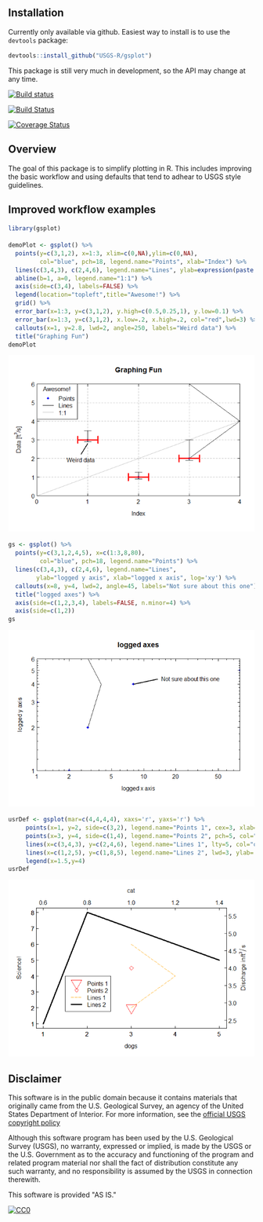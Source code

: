 Installation
------------

Currently only available via github. Easiest way to install is to use the `devtools` package:

``` r
devtools::install_github("USGS-R/gsplot")
```

This package is still very much in development, so the API may change at any time.

[![Build status](https://ci.appveyor.com/api/projects/status/1nt561l271x6xhsw?svg=true)](https://ci.appveyor.com/project/jread-usgs/gsplot)

[![Build Status](https://travis-ci.org/USGS-R/gsplot.svg)](https://travis-ci.org/USGS-R/gsplot)

[![Coverage Status](https://coveralls.io/repos/USGS-R/gsplot/badge.svg?branch=master&service=github)](https://coveralls.io/github/USGS-R/gsplot?branch=master)

Overview
--------

The goal of this package is to simplify plotting in R. This includes improving the basic workflow and using defaults that tend to adhear to USGS style guidelines.

Improved workflow examples
--------------------------

``` r
library(gsplot)

demoPlot <- gsplot() %>%
  points(y=c(3,1,2), x=1:3, xlim=c(0,NA),ylim=c(0,NA),
         col="blue", pch=18, legend.name="Points", xlab="Index") %>%
  lines(c(3,4,3), c(2,4,6), legend.name="Lines", ylab=expression(paste("Data [ft"^"3","/s]"))) %>%
  abline(b=1, a=0, legend.name="1:1") %>%
  axis(side=c(3,4), labels=FALSE) %>%
  legend(location="topleft",title="Awesome!") %>%
  grid() %>%
  error_bar(x=1:3, y=c(3,1,2), y.high=c(0.5,0.25,1), y.low=0.1) %>%
  error_bar(x=1:3, y=c(3,1,2), x.low=.2, x.high=.2, col="red",lwd=3) %>%
  callouts(x=1, y=2.8, lwd=2, angle=250, labels="Weird data") %>%
  title("Graphing Fun")
demoPlot
```

![](README_files/figure-markdown_github/unnamed-chunk-2-1.png)

``` r
gs <- gsplot() %>%
  points(y=c(3,1,2,4,5), x=c(1:3,8,80), 
         col="blue", pch=18, legend.name="Points") %>%
  lines(c(3,4,3), c(2,4,6), legend.name="Lines", 
        ylab="logged y axis", xlab="logged x axis", log='xy') %>%
  callouts(x=8, y=4, lwd=2, angle=45, labels="Not sure about this one") %>%
  title("logged axes") %>%
  axis(side=c(1,2,3,4), labels=FALSE, n.minor=4) %>%
  axis(side=c(1,2))
gs
```

![](README_files/figure-markdown_github/unnamed-chunk-3-1.png)

``` r
usrDef <- gsplot(mar=c(4,4,4,4), xaxs='r', yaxs='r') %>% 
     points(x=1, y=2, side=c(3,2), legend.name="Points 1", cex=3, xlab='cat') %>% 
     points(x=3, y=4, side=c(1,4), legend.name="Points 2", pch=5, col="red", ylab=expression(paste("Discharge in ",ft^3/s))) %>% 
     lines(x=c(3,4,3), y=c(2,4,6), legend.name="Lines 1", lty=5, col="orange") %>%
     lines(x=c(1,2,5), y=c(1,8,5), legend.name="Lines 2", lwd=3, ylab='Science!', xlab='dogs') %>%  
     legend(x=1.5,y=4)
usrDef
```

![](README_files/figure-markdown_github/unnamed-chunk-4-1.png)

Disclaimer
----------

This software is in the public domain because it contains materials that originally came from the U.S. Geological Survey, an agency of the United States Department of Interior. For more information, see the [official USGS copyright policy](http://www.usgs.gov/visual-id/credit_usgs.html#copyright/ "official USGS copyright policy")

Although this software program has been used by the U.S. Geological Survey (USGS), no warranty, expressed or implied, is made by the USGS or the U.S. Government as to the accuracy and functioning of the program and related program material nor shall the fact of distribution constitute any such warranty, and no responsibility is assumed by the USGS in connection therewith.

This software is provided "AS IS."

[![CC0](http://i.creativecommons.org/p/zero/1.0/88x31.png)](http://creativecommons.org/publicdomain/zero/1.0/)
